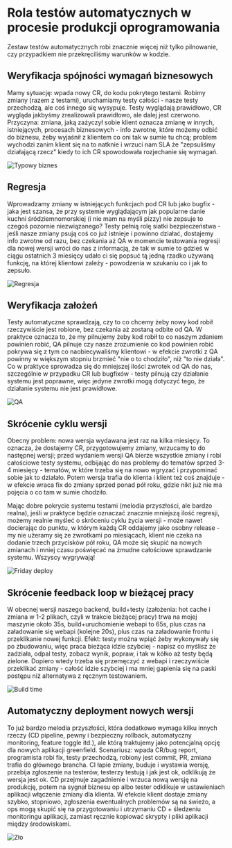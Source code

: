 # Rola testów automatycznych w procesie produkcji oprogramowania
Zestaw testów automatycznych robi znacznie więcej niż tylko pilnowanie, czy przypadkiem nie przekręciliśmy warunków w kodzie.

## Weryfikacja spójności wymagań biznesowych
Mamy sytuację: wpada nowy CR, do kodu pokrytego testami. Robimy zmiany (razem z testami), uruchamiamy testy całości - nasze testy przechodzą, ale coś innego się wysypuje. Testy wyglądają prawidłowo, CR wygląda jakbyśmy zrealizowali prawidłowo, ale dalej jest czerwono. Przyczyna: zmiana, jaką zażyczył sobie klient oznacza zmianę w innych, istniejących, procesach biznesowych - info zwrotne, które możemy odbić do biznesu, żeby wyjaśnił z klientem co oni tak w sumie tu chcą; problem wychodzi zanim klient się na to natknie i wrzuci nam SLA że "zepsuliśmy działającą rzecz" kiedy to ich CR spowodowała rozjechanie się wymagań.

![Typowy biznes](https://www.businessprocessincubator.com/wp-content/uploads/2014/06/adamdeane.files_.wordpress.com201406at-least-a8c3a5a9136298bb33a34668f51b828589746b0d.jpg)

## Regresja
Wprowadzamy zmiany w istniejących funkcjach pod CR lub jako bugfix - jaka jest szansa, że przy systemie wyglądającym jak popularne danie kuchni śródziemnomorskiej (i nie mam na myśli pizzy) nie zepsuje to czegoś pozornie niezwiązanego? Testy pełnią rolę siatki bezpieczeństwa - jeśli nasze zmiany psują coś co już istnieje i powinno działać, dostajemy info zwrotne od razu, bez czekania aż QA w momencie testowania regresji dla nowej wersji wróci do nas z informacją, że tak w sumie to gdzieś w ciągu ostatnich 3 miesięcy udało ci się popsuć tą jedną rzadko używaną funkcję, na której klientowi zależy - powodzenia w szukaniu co i jak to zepsuło.

![Regresja](https://i.pinimg.com/originals/87/1c/35/871c35af560933b8dc4a287b46b2e0a0.jpg)

## Weryfikacja założeń
Testy automatyczne sprawdzają, czy to co chcemy żeby nowy kod robił rzeczywiście jest robione, bez czekania aż zostaną odbite od QA. W praktyce oznacza to, że my pilnujemy żeby kod robił to co naszym zdaniem powinien robić, QA pilnuje czy nasze zrozumienie co kod powinien robić pokrywa się z tym co naobiecywaliśmy klientowi - w efekcie zwrotki z QA powinny w większym stopniu brzmieć "nie o to chodziło", niż "to nie działa". Co w praktyce sprowadza się do mniejszej ilości zwrotek od QA do nas, szczególnie w przypadku CR lub bugfixów - testy pilnują czy działanie systemu jest poprawne, więc jedyne zwrotki mogą dotyczyć tego, że działanie systemu nie jest prawidłowe.

![QA](https://www.testbytes.net/wp-content/uploads/2018/06/1.jpg)

## Skrócenie cyklu wersji
Obecny problem: nowa wersja wydawana jest raz na kilka miesięcy. To oznacza, że dostajemy CR, przygotowujemy zmiany, wrzucamy to do następnej wersji; przed wydaniem wersji QA bierze wszystkie zmiany i robi całościowe testy systemu, odbijając do nas problemy do tematów sprzed 3-4 miesięcy - tematów, w które trzeba się na nowo wgryzać i przypominać sobie jak to działało. Potem wersja trafia do klienta i klient też coś znajduje - w efekcie wraca fix do zmiany sprzed ponad pół roku, gdzie nikt już nie ma pojęcia o co tam w sumie chodziło.

Mając dobre pokrycie systemu testami (melodia przyszłości, ale bardzo realna), jeśli w praktyce będzie oznaczać znacznie mniejszą ilość regresji, możemy realnie myśleć o skróceniu cyklu życia wersji - może nawet docierając do punktu, w którym każdą CR oddajemy jako osobny release - my nie użeramy się ze zwrotkami po miesiącach, klient nie czeka na dodanie trzech przycisków pół roku, QA może się skupić na nowych zmianach i mniej czasu poświęcać na żmudne całościowe sprawdzanie systemu. Wszyscy wygrywają!

![Friday deploy](https://i.redd.it/961lqp4ed9i41.png)

## Skrócenie feedback loop w bieżącej pracy
W obecnej wersji naszego backend, build+testy (założenia: hot cache i zmiana w 1-2 plikach, czyli w trakcie bieżącej pracy) trwa na mojej maszynie około 35s, build+uruchomienie webapi to 65s, plus czas na załadowanie się webapi (kolejne 20s), plus czas na załadowanie frontu i przeklikanie nowej funkcji. Efekt: testy można wpiąć żeby wykonywały się po zbudowaniu, więc praca bieżąca idzie szybciej - napisz co myślisz że zadziała, odpal testy, zobacz wynik, popraw, i tak w kółko aż testy będą zielone. Dopiero wtedy trzeba się przemęczyć z webapi i rzeczywiście przeklikać zmiany - całość idzie szybciej i ma mniej gapienia się na paski postępu niż alternatywa z ręcznym testowaniem.

![Build time](https://www.meme-arsenal.com/memes/f8e3714ed0d4a19b65ebe61006ac9bde.jpg)

## Automatyczny deployment nowych wersji
To już bardzo melodia przyszłości, która dodatkowo wymaga kilku innych rzeczy (CD pipeline, pewny i bezpieczny rollback, automatyczny monitoring, feature toggle itd.), ale którą traktujemy jako potencjalną opcję dla nowych aplikacji greenfield. Scenariusz: wpada CR/bug report, programista robi fix, testy przechodzą, robiony jest commit, PR, zmiana trafia do głównego brancha. CI łapie zmiany, buduje i wystawia wersję, przebija zgłoszenie na testerów, testerzy testują i jak jest ok, odklikują że wersja jest ok. CD przejmuje zagadnienie i wrzuca nową wersję na produkcję, potem na sygnał biznesu op albo tester odklikuje w ustawieniach aplikacji włączenie zmiany dla klienta. W efekcie klient dostaje zmiany szybko, stopniowo, zgłoszenia ewentualnych problemów są na świeżo, a ops mogą skupić się na przygotowaniu i utrzymaniu CD + śledzeniu monitoringu aplikacji, zamiast ręcznie kopiować skrypty i pliki aplikacji między środowiskami.

![Zło](https://blog.empirix.com/wp-content/uploads/2019/04/dev-ops-problem-cat-meme.jpg)
